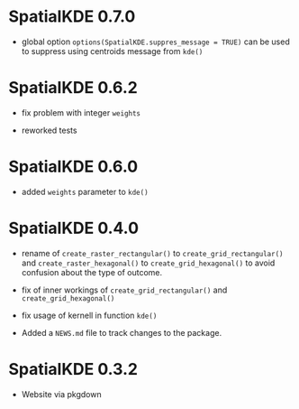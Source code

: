 # SpatialKDE 0.7.0

* global option `options(SpatialKDE.suppres_message = TRUE)` can be used to suppress using centroids message from `kde()`

# SpatialKDE 0.6.2

* fix problem with integer `weights`

* reworked tests

# SpatialKDE 0.6.0

* added `weights` parameter to `kde()`


# SpatialKDE 0.4.0

* rename of `create_raster_rectangular()` to `create_grid_rectangular()` and `create_raster_hexagonal()` to `create_grid_hexagonal()` to avoid confusion about the type of outcome.

* fix of inner workings of `create_grid_rectangular()` and `create_grid_hexagonal()`

* fix usage of kernell in function `kde()`

* Added a `NEWS.md` file to track changes to the package.

# SpatialKDE 0.3.2

* Website via pkgdown
